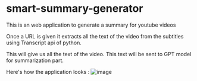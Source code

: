 # smart-summary-generator

This is an web application to generate a summary for youtube videos

Once a URL is given it extracts all the text of the video from the subtitles
using Transcript api of python.

This will give us all the text of the video. This text will be sent to GPT model for 
summarization part.

Here's how the application looks : 
![image](https://github.com/vallu-jayanth/smart-summary-generator/assets/76862594/b7e506da-5ea0-4027-9d02-15f40d68c9e2)
